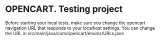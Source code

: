 # OPENCART. Testing project

Before starting your local tests, make sure you change the opencart navigation URL that responds to your localhost settings.
You can change the URL in  src/main/java/com/opencart/enums/URLs.java
